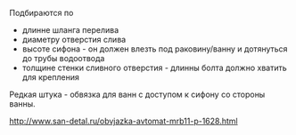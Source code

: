 Подбираются по
  * длинне шланга перелива
  * диаметру отверстия слива
  * высоте сифона - он должен влезть под раковину/ванну и дотянуться до трубы водоотвода
  * толщине стенки сливного отверстия - длинны болта должно хватить для крепления


Редкая штука - обвязка для ванн с доступом к сифону со стороны ванны. 

http://www.san-detal.ru/obvjazka-avtomat-mrb11-p-1628.html
